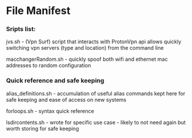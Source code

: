 # File Manifest


### Sripts list:


jvs.sh - (Vpn Surf) script that interacts with ProtonVpn api allows quickly switching vpn servers (type and location) from the command line

macchangerRandom.sh - quickly spoof both wifi and ethernet mac addresses to random configuration



### Quick reference and safe keeping

alias_definitions.sh - accumulation of useful alias commands kept here for safe keeping and ease of access on new systems

forloops.sh - syntax quick reference

lsdircontents.sh - wrote for specific use case - likely to not need again but worth storing for safe keeping
















